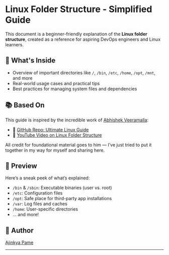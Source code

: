 # Linux Folder Structure - Simplified Guide

This document is a beginner-friendly explanation of the **Linux folder structure**, created as a reference for aspiring DevOps engineers and Linux learners.

## 🧠 What's Inside

- Overview of important directories like `/`, `/bin`, `/etc`, `/home`, `/opt`, `/mnt`, and more
- Real-world usage cases and practical tips
- Best practices for managing system files and dependencies

## 📚 Based On

This guide is inspired by the incredible work of [Abhishek Veeramalla](https://github.com/iam-veeramalla):

- 📖 [GitHub Repo: Ultimate Linux Guide](https://github.com/iam-veeramalla/ultimate-linux-guide)
- 🎥 [YouTube Video on Linux Folder Structure](https://www.youtube.com/watch?v=3WbDexOsVXw)

All credit for foundational material goes to him — I’ve just tried to put it together in my way for myself and sharing here.

## 📂 Preview

Here’s a sneak peek of what’s explained:

- `/bin` & `/sbin`: Executable binaries (user vs. root)
- `/etc`: Configuration files
- `/opt`: Safe place for third-party app installations
- `/var`: Log files and caches
- `/home`: User-specific directories
- ... and more!

## 👤 Author

[Ajinkya Pame](https://www.linkedin.com/in/ajinkya-pame-4a752b346)

---
